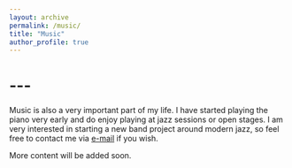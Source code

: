 ```yaml
---
layout: archive
permalink: /music/
title: "Music"
author_profile: true
---
```


# ---

Music is also a very important part of my life. I have started playing the piano very early and do enjoy playing at jazz sessions or open stages. I am very interested in starting a new band project around modern jazz, so feel free to contact me via [e-mail](mailto:prinz@math.hu-berlin.de) if you wish.

More content will be added soon.
